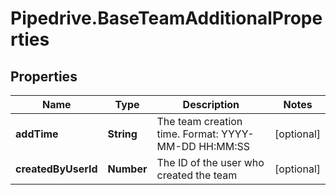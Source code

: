 # Pipedrive.BaseTeamAdditionalProperties

## Properties

Name | Type | Description | Notes
------------ | ------------- | ------------- | -------------
**addTime** | **String** | The team creation time. Format: YYYY-MM-DD HH:MM:SS | [optional] 
**createdByUserId** | **Number** | The ID of the user who created the team | [optional] 


